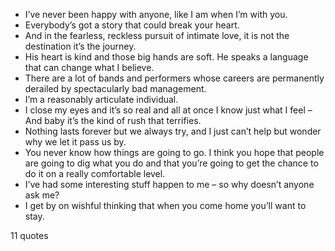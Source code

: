  - I’ve never been happy with anyone, like I am when I’m with you.
 - Everybody’s got a story that could break your heart.
 - And in the fearless, reckless pursuit of intimate love, it is not the destination it’s the journey.
 - His heart is kind and those big hands are soft. He speaks a language that can change what I believe.
 - There are a lot of bands and performers whose careers are permanently derailed by spectacularly bad management.
 - I’m a reasonably articulate individual.
 - I close my eyes and it’s so real and all at once I know just what I feel – And baby it’s the kind of rush that terrifies.
 - Nothing lasts forever but we always try, and I just can’t help but wonder why we let it pass us by.
 - You never know how things are going to go. I think you hope that people are going to dig what you do and that you’re going to get the chance to do it on a really comfortable level.
 - I’ve had some interesting stuff happen to me – so why doesn’t anyone ask me?
 - I get by on wishful thinking that when you come home you’ll want to stay.

11 quotes